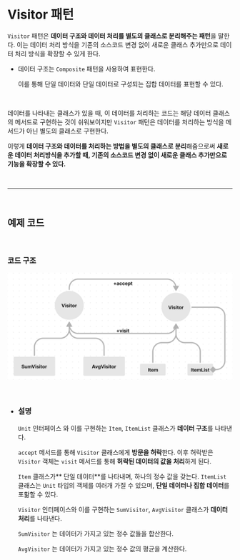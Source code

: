 # **Visitor 패턴**
`Visitor` 패턴은 **데이터 구조와 데이터 처리를 별도의 클래스로 분리해주는 패턴**을 말한다.
이는 데이터 처리 방식을 기존의 소스코드 변경 없이 새로운 클래스 추가만으로 데이터 처리 방식을 확장할 수 있게 한다.

- 데이터 구조는 `Composite` 패턴을 사용하여 표현한다.
    
    이를 통해 단일 데이터와 단일 데이터로 구성되는 집합 데이터를 표현할 수 있다.

<br>

데이터를 나타내는 클래스가 있을 때, 이 데이터를 처리하는 코드는 해당 데이터 클래스의 메서드로 구현하는 것이 쉬워보이지만 `Visitor` 패턴은 데이터를 처리하는 방식을 메서드가 아닌 별도의 클래스로 구현한다.

이렇게 **데이터 구조와 데이터를 처리하는 방법을 별도의 클래스로 분리**해줌으로써 **새로운 데이터 처리방식을 추가할 때, 기존의 소스코드 변경 없이 새로운 클래스 추가만으로 기능을 확장할 수 있다.**


<br><hr><br>

## **예제 코드**


<br>

### **코드 구조**
![Visitor.png.png](/img/Visitor.png)

<br>

- ### **설명** 

    `Unit` 인터페이스 와 이를 구현하는 `Item`, `ItemList` 클래스가 **데이터 구조**를 나타낸다.

    `accept` 메서드를 통해 `Visitor` 클래스에게 **방문을 허락**한다. 이후 허락받은 `Visitor` 객체는 `visit` 메서드를 통해 **허락된 데이터의 값을 처리**하게 된다.

    `Item` 클래스가** 단일 데이터**를 나타내며, 하나의 정수 값을 갖는다. 
    `ItemList` 클래스는 `Unit` 타입의 객체를 여러개 가질 수 있으며, **단일 데이터나 집합 데이터**를 포핢할 수 있다.

    `Visitor` 인터페이스와 이를 구현하는 `SumVisitor`, `AvgVisitor` 클래스가 **데이터 처리**를 나타낸다.

    `SumVisitor` 는 데이터가 가지고 있는 정수 값들을 합산한다.
    
    `AvgVisitor` 는 데이터가 가지고 있는 정수 값의 평균을 계산한다.
